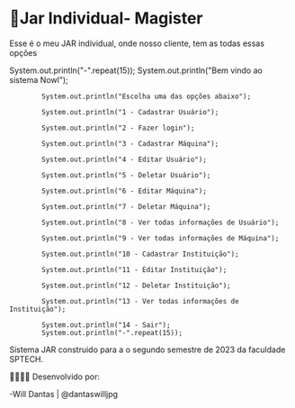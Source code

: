 
# 🦉Jar Individual- Magister

Esse é o meu JAR individual, onde nosso cliente, tem as todas essas opções

   System.out.println("-".repeat(15));
            System.out.println("Bem vindo ao sistema Nowl");
            
            System.out.println("Escolha uma das opções abaixo");
            
            System.out.println("1 - Cadastrar Usuário");
            
            System.out.println("2 - Fazer login");
            
            System.out.println("3 - Cadastrar Máquina");
            
            System.out.println("4 - Editar Usuário");
            
            System.out.println("5 - Deletar Usuário");
            
            System.out.println("6 - Editar Máquina");         
            
            System.out.println("7 - Deletar Máquina");
            
            System.out.println("8 - Ver todas informações de Usuário");
            
            System.out.println("9 - Ver todas informações de Máquina");
            
            System.out.println("10 - Cadastrar Instituição");
            
            System.out.println("11 - Editar Instituição");
            
            System.out.println("12 - Deletar Instituição");
            
            System.out.println("13 - Ver todas informações de Instituição");
            
            System.out.println("14 - Sair");
            System.out.println("-".repeat(15));


Sistema JAR construido para a o segundo semestre de 2023 da faculdade SPTECH.

👷🏻‍♂️🔨 Desenvolvido por:

 -Will Dantas | @dantaswilljpg

